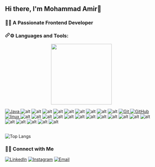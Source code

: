 <h2> Hi there, I'm Mohammad Amir👦 </h2>
<h3> 👨‍💻 A Passionate Frontend Developer </h3>

<h3 dir="auto"><a id="user-content--languages-and-tools" class="anchor" aria-hidden="true" href="#-languages-and-tools"><svg class="octicon octicon-link" viewBox="0 0 16 16" version="1.1" width="16" height="16" aria-hidden="true"><path d="m7.775 3.275 1.25-1.25a3.5 3.5 0 1 1 4.95 4.95l-2.5 2.5a3.5 3.5 0 0 1-4.95 0 .751.751 0 0 1 .018-1.042.751.751 0 0 1 1.042-.018 1.998 1.998 0 0 0 2.83 0l2.5-2.5a2.002 2.002 0 0 0-2.83-2.83l-1.25 1.25a.751.751 0 0 1-1.042-.018.751.751 0 0 1-.018-1.042Zm-4.69 9.64a1.998 1.998 0 0 0 2.83 0l1.25-1.25a.751.751 0 0 1 1.042.018.751.751 0 0 1 .018 1.042l-1.25 1.25a3.5 3.5 0 1 1-4.95-4.95l2.5-2.5a3.5 3.5 0 0 1 4.95 0 .751.751 0 0 1-.018 1.042.751.751 0 0 1-1.042.018 1.998 1.998 0 0 0-2.83 0l-2.5 2.5a1.998 1.998 0 0 0 0 2.83Z"></path></svg></a><g-emoji class="g-emoji" alias="gear" fallback-src="https://github.githubassets.com/images/icons/emoji/unicode/2699.png">⚙</g-emoji> Languages and Tools:</h3>

<p align='center'> <img src="https://media.giphy.com/media/TEnXkcsHrP4YedChhA/giphy.gif" width="200" height="200" frameBorder="0" class="giphy-embed" allowFullScreen></img></p>

<p align="left">
<a href="https://www.java.com" target="_blank"> <img src="https://img.shields.io/badge/Java-ED8B00?style=for-the-badge&logo=java&logoColor=white" alt="Java"/> </a>
<a  target="_blank"> <img src="https://img.shields.io/badge/JavaScript-323330?style=for-the-badge&logo=javascript&logoColor=F7DF1E " alt="alt"/> </a> 
 <a  target="_blank"> <img src="https://img.shields.io/badge/TypeScript-007ACC?style=for-the-badge&logo=typescript&logoColor=white " alt="alt"/> </a> 
<a  target="_blank"> <img src="https://img.shields.io/badge/React-20232A?style=for-the-badge&logo=react&logoColor=61DAFB " alt="alt"/> </a> 
<a  target="_blank"> <img src="https://img.shields.io/badge/next%20js-000000?style=for-the-badge&logo=nextdotjs&logoColor=white" alt="alt"/> </a> 
<a  target="_blank"> <img src="https://img.shields.io/badge/Redux-593D88?style=for-the-badge&logo=redux&logoColor=white " alt="alt"/> </a> 
<a  target="_blank"> <img src="https://img.shields.io/badge/Tailwind_CSS-38B2AC?style=for-the-badge&logo=tailwind-css&logoColor=white " alt="alt"/> </a>
<a  target="_blank"> <img src="https://img.shields.io/badge/Bootstrap-563D7C?style=for-the-badge&logo=bootstrap&logoColor=white " alt="alt"/> </a> 
<a  target="_blank"> <img src="https://img.shields.io/badge/CSS3-1572B6?style=for-the-badge&logo=css3&logoColor=white " alt="alt"/> </a> 
<a  target="_blank"> <img src="https://img.shields.io/badge/HTML5-E34F26?style=for-the-badge&logo=html5&logoColor=white " alt="alt"/> </a> 
<a href="https://git-scm.com/" target="_blank"> <img src="https://img.shields.io/badge/GIT-E44C30?style=for-the-badge&logo=git&logoColor=white" alt="Git"/> </a>
<a href="https://github.com/" target="_blank"> <img src="https://img.shields.io/badge/GitHub-100000?style=for-the-badge&logo=github&logoColor=white" alt="GitHub"/>
<a href="https://www.linux.org/" target="_blank"> <img src="https://img.shields.io/badge/Linux-FCC624?style=for-the-badge&logo=linux&logoColor=black" alt="linux"/> </a> 
<a  target="_blank"> <img src="https://img.shields.io/badge/Postman-FF6C37?style=for-the-badge&logo=Postman&logoColor=white " alt="alt"/> </a> 
<a  target="_blank"> <img src="https://img.shields.io/badge/json-5E5C5C?style=for-the-badge&logo=json&logoColor=white " alt="alt"/> </a> 
<a  target="_blank"> <img src="https://img.shields.io/badge/Yarn-2C8EBB?style=for-the-badge&logo=yarn&logoColor=white " alt="alt"/> </a> 
<a  target="_blank"> <img src="https://img.shields.io/badge/eslint-3A33D1?style=for-the-badge&logo=eslint&logoColor=white " alt="alt"/> </a> 
<a  target="_blank"> <img src="https://img.shields.io/badge/prettier-1A2C34?style=for-the-badge&logo=prettier&logoColor=F7BA3E " alt="alt"/> </a> 
<a  target="_blank"> <img src="https://img.shields.io/badge/Babel-F9DC3E?style=for-the-badge&logo=babel&logoColor=white " alt="alt"/> </a> 
<a  target="_blank"> <img src="https://img.shields.io/badge/npm-CB3837?style=for-the-badge&logo=npm&logoColor=white " alt="alt"/> </a> 
<a  target="_blank"> <img src="https://img.shields.io/badge/Vite-B73BFE?style=for-the-badge&logo=vite&logoColor=FFD62E " alt="alt"/> </a> 
<a  target="_blank"> <img src="https://img.shields.io/badge/Webpack-8DD6F9?style=for-the-badge&logo=Webpack&logoColor=white " alt="alt"/> </a> 
<a  target="_blank"> <img src="https://img.shields.io/badge/Windows-0078D6?style=for-the-badge&logo=windows&logoColor=white " alt="alt"/> </a> 
<a  target="_blank"> <img src="https://img.shields.io/badge/Ubuntu-E95420?style=for-the-badge&logo=ubuntu&logoColor=white " alt="alt"/> </a> 
<a  target="_blank"> <img src="https://img.shields.io/badge/mac%20os-000000?style=for-the-badge&logo=apple&logoColor=white " alt="alt"/> </a> 
<a  target="_blank"> <img src="https://img.shields.io/badge/GitHub-100000?style=for-the-badge&logo=github&logoColor=white " alt="alt"/> </a> 
<a  target="_blank"> <img src="https://img.shields.io/badge/VSCode-0078D4?style=for-the-badge&logo=visual%20studio%20code&logoColor=white " alt="alt"/> </a> 
<a  target="_blank"> <img src="https://img.shields.io/badge/sublime_text-%23575757.svg?&style=for-the-badge&logo=sublime-text&logoColor=important " alt="alt"/> </a> 
<a  target="_blank"> <img src="https://img.shields.io/badge/Notepad++-90E59A.svg?style=for-the-badge&logo=notepad%2B%2B&logoColor=black " alt="alt"/> </a> 
<a  target="_blank"> <img src="https://img.shields.io/badge/IntelliJ_IDEA-000000.svg?style=for-the-badge&logo=intellij-idea&logoColor=white " alt="alt"/> </a> 


 


</br>
</br>	



![Top Langs](https://github-readme-stats.vercel.app/api/top-langs/?username=amirsep&theme=tokyonight&layout=compact)




<h3> 🤝🏻 Connect with Me </h3>

<p align="center">

<a href="https://www.linkedin.com/in/amirsep/"><img alt="LinkedIn" src="https://img.shields.io/badge/LinkedIn-Mohammad%20Amir-blue?style=flat-square&logo=linkedin"></a>
<a href="https://www.instagram.com/amirvmohd/"><img alt="Instagram" src="https://img.shields.io/badge/Instagram-amirvmohd-blue?style=flat-square&logo=instagram"></a>
<a href="mailto:amir.sep19@gmail.com"><img alt="Email" src="https://img.shields.io/badge/Email-amir.sep19@gmail.com-blue?style=flat-square&logo=gmail"></a>
</p>

